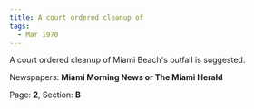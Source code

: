 ```yaml
---  
title: A court ordered cleanup of  
tags:  
  - Mar 1970  
---  
```

  
A court ordered cleanup of Miami Beach's outfall is suggested.  
  
Newspapers: **Miami Morning News or The Miami Herald**  
  
Page: **2**, Section: **B** 

